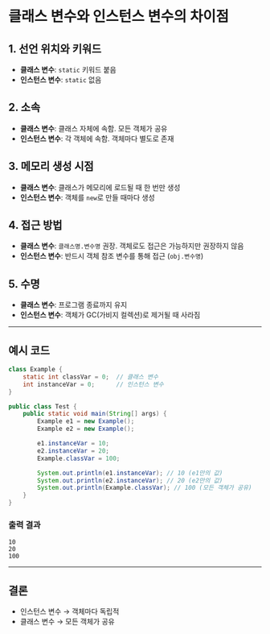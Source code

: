 # 클래스 변수와 인스턴스 변수의 차이점

## 1. 선언 위치와 키워드
- **클래스 변수**: `static` 키워드 붙음  
- **인스턴스 변수**: `static` 없음  

## 2. 소속
- **클래스 변수**: 클래스 자체에 속함. 모든 객체가 공유  
- **인스턴스 변수**: 각 객체에 속함. 객체마다 별도로 존재  

## 3. 메모리 생성 시점
- **클래스 변수**: 클래스가 메모리에 로드될 때 한 번만 생성  
- **인스턴스 변수**: 객체를 `new`로 만들 때마다 생성  

## 4. 접근 방법
- **클래스 변수**: `클래스명.변수명` 권장. 객체로도 접근은 가능하지만 권장하지 않음  
- **인스턴스 변수**: 반드시 객체 참조 변수를 통해 접근 (`obj.변수명`)  

## 5. 수명
- **클래스 변수**: 프로그램 종료까지 유지  
- **인스턴스 변수**: 객체가 GC(가비지 컬렉션)로 제거될 때 사라짐  

---

## 예시 코드

```java
class Example {
    static int classVar = 0;  // 클래스 변수
    int instanceVar = 0;      // 인스턴스 변수
}

public class Test {
    public static void main(String[] args) {
        Example e1 = new Example();
        Example e2 = new Example();

        e1.instanceVar = 10;
        e2.instanceVar = 20;
        Example.classVar = 100;

        System.out.println(e1.instanceVar); // 10 (e1만의 값)
        System.out.println(e2.instanceVar); // 20 (e2만의 값)
        System.out.println(Example.classVar); // 100 (모든 객체가 공유)
    }
}
```

### 출력 결과
```
10
20
100
```

---

## 결론
- 인스턴스 변수 → 객체마다 독립적
- 클래스 변수 → 모든 객체가 공유

